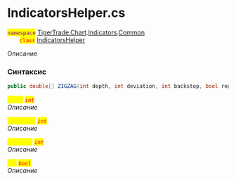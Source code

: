 
# IndicatorsHelper.cs
<mark style="color:purple;">`namespace`</mark> [TigerTrade.Chart](../../../../../TigerTrade.Chart.md).[Indicators](../../../../../TigerTrade.Chart/Indicators.md).[Common](../../../../../TigerTrade.Chart/Indicators/Common.md)  
&nbsp;&nbsp;&nbsp;&nbsp;&nbsp;&nbsp;&nbsp;<mark style="color:red;">`class`</mark> [IndicatorsHelper](../../IndicatorsHelper.cs.md)

Описание

### Синтаксис
```csharp
public double[] ZIGZAG(int depth, int deviation, int backstep, bool reg = true)
```

<mark style="color:yellow;">`depth`</mark> <mark style="color:red;">*`int`*</mark>  
 *Описание*  
  
<mark style="color:yellow;">`deviation`</mark> <mark style="color:red;">*`int`*</mark>  
 *Описание*  
  
<mark style="color:yellow;">`backstep`</mark> <mark style="color:red;">*`int`*</mark>  
 *Описание*  
  
<mark style="color:yellow;">`reg`</mark> <mark style="color:red;">*`bool`*</mark>  
 *Описание*  
  

                    
                    